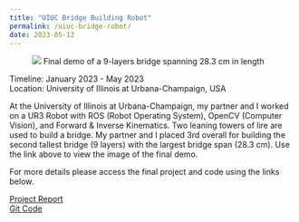 ```yaml
---
title: "UIUC Bridge Building Robot"
permalink: /uiuc-bridge-robot/
date: 2023-05-12
---
```


<figure>
<img src= "/assets/images/bridge-robot-final-demo.heif">
<figure-caption>Final demo of a 9-layers bridge spanning 28.3 cm in length</figure-caption>
</figure>

Timeline: January 2023 - May 2023<br>
Location: University of Illinois at Urbana-Champaign, USA

At the University of Illinois at Urbana-Champaign, my partner and I worked on a UR3 Robot with ROS (Robot Operating System), OpenCV (Computer Vision), and Forward & Inverse Kinematics. Two leaning towers of lire are used to build a bridge. My partner and I placed 3rd overall for building the second tallest bridge (9 layers) with the largest bridge span (28.3 cm). Use the link above to view the image of the final demo.

For more details please access the final project and code using the links below.

[Project Report](https://docs.google.com/document/d/1icam-yEAt-db9QScXojD4dcIZOKvuqC2QOR7I3tEcc4/edit?usp=share_link)<br>
[Git Code](https://github.com/robosangli/LeaningBridgeOfLire)
